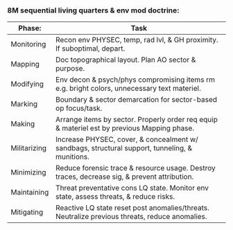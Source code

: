 ### 8M sequential living quarters & env mod doctrine:

| Phase:        |                                         Task                                                     |
| --------------| -------------------------------------------------------------------------------------------------|
| Monitoring    | Recon env PHYSEC, temp, rad lvl, & GH proximity. If suboptimal, depart.                          |
| Mapping       | Doc topographical layout. Plan AO sector & purpose.                                              |
| Modifying     | Env decon & psych/phys compromising items rm e.g. bright colors, unnecessary text materiel.      | 
| Marking       | Boundary & sector demarcation for sector-based op focus/task.                                    |
| Making        | Arrange items by sector. Properly order req equip & materiel est by previous Mapping phase.      |
| Militarizing  | Increase PHYSEC, cover, & concealment w/ sandbags, structural support, tunneling, &  munitions.  | 
| Minimizing    | Reduce forensic trace & resource usage. Destroy traces, decrease sig, & prevent attribution.     |
| Maintaining   | Threat preventative cons LQ state. Monitor env state, assess threats, & reduce risks.            |
| Mitigating    | Reactive LQ state reset post anomalies/threats. Neutralize previous threats, reduce anomalies.   |
